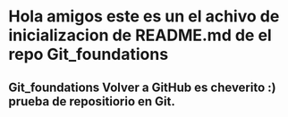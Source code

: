 
# Hola amigos este es un el achivo de inicializacion de README.md de el repo Git_foundations
## Git_foundations Volver a GitHub es cheverito :) prueba de repositiorio en Git.

